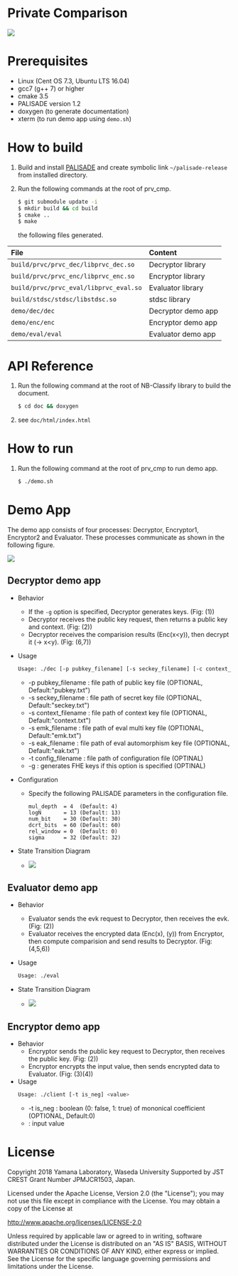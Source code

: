 # Private Comparison

![](doc/img/overview.png)

# Prerequisites
* Linux (Cent OS 7.3, Ubuntu LTS 16.04)
* gcc7 (g++ 7) or higher
* cmake 3.5
* PALISADE version 1.2
* doxygen (to generate documentation)
* xterm (to run demo app using `demo.sh`)

# How to build
1. Build and install [PALISADE](https://gitlab.com/palisade/palisade-release/tree/PALISADE-v1.2) and create symbolic link `~/palisade-release` from installed directory.
2. Run the following commands at the root of prv_cmp.
    ```sh
    $ git submodule update -i
    $ mkdir build && cd build
    $ cmake ..
    $ make
    ```
    
    the following files generated.

| File | Content |
|:---|:---|
| `build/prvc/prvc_dec/libprvc_dec.so` | Decryptor library |
| `build/prvc/prvc_enc/libprvc_enc.so` | Encryptor library |
| `build/prvc/prvc_eval/libprvc_eval.so` | Evaluator library |
| `build/stdsc/stdsc/libstdsc.so` | stdsc library |
| `demo/dec/dec` | Decryptor demo app |
| `demo/enc/enc` | Encryptor demo app |
| `demo/eval/eval` | Evaluator demo app |

# API Reference
1. Run the following command at the root of NB-Classify library to build the document.
    ```sh
    $ cd doc && doxygen
    ```
2. see `doc/html/index.html`

# How to run
1. Run the following command at the root of prv_cmp to run demo app.
    ```sh
    $ ./demo.sh
    ```

# Demo App
The demo app consists of four processes: Decryptor, Encryptor1, Encryptor2 and Evaluator. These processes communicate as shown in the following figure.

![](doc/img/prvc_flow.png)

## Decryptor demo app
* Behavior
    * If the `-g` option is specified, Decryptor generates keys. (Fig: (1))
    * Decryptor receives the public key request, then returns a public key and context. (Fig: (2))
    * Decryptor receives the comparision results (Enc(x<y)), then decrypt it (-> x<y). (Fig: (6,7))
* Usage
    ```sh
    Usage: ./dec [-p pubkey_filename] [-s seckey_filename] [-c context_filename] [-e emk_filename] [-a eak_filename] [-t config_filename] [-g]
    ```
    * -p pubkey_filename : file path of public key file (OPTIONAL, Default:"pubkey.txt")
    * -s seckey_filename : file path of secret key file (OPTIONAL, Default:"seckey.txt")
    * -s context_filename : file path of context key file (OPTIONAL, Default:"context.txt")
    * -s emk_filename : file path of eval multi key file (OPTIONAL, Default:"emk.txt")
    * -s eak_filename : file path of eval automorphism key file (OPTIONAL, Default:"eak.txt")
    * -t config_filename : file path of configuration file (OPTINAL)
    * -g : generates FHE keys if this option is specified (OPTINAL)
* Configuration
    * Specify the following PALISADE parameters in the configuration file.
        ```
        mul_depth  = 4  (Default: 4)
        logN       = 13 (Default: 13)
        num_bit    = 30 (Default: 30)
        dcrt_bits  = 60 (Default: 60)
        rel_window = 0  (Default: 0)
        sigma      = 32 (Default: 32)
        ```

* State Transition Diagram
    * ![](doc/img/prvc_dec_state.png)

## Evaluator demo app
* Behavior
    * Evaluator sends the evk request to Decryptor, then receives the evk. (Fig: (2))
    * Evaluator receives the encrypted data (Enc(x), (y)) from Encryptor, then compute comparision and send results to Decryptor. (Fig: (4,5,6))
* Usage
    ```sh
    Usage: ./eval
    ```
    
* State Transition Diagram
  * ![](doc/img/prvc_eval_state.png)

## Encryptor demo app
* Behavior
    * Encryptor sends the public key request to Decryptor, then receives the public key. (Fig: (2))
    * Encryptor encrypts the input value, then sends encrypted data to Evaluator. (Fig: (3)(4))
* Usage
    ```sh
    Usage: ./client [-t is_neg] <value>
    ```
    * -t is_neg : boolean (0: false, 1: true) of mononical coefficient (OPTIONAL, Default:0)
    * <value>   : input value

# License
Copyright 2018 Yamana Laboratory, Waseda University
Supported by JST CREST Grant Number JPMJCR1503, Japan.

Licensed under the Apache License, Version 2.0 (the "License");
you may not use this file except in compliance with the License.
You may obtain a copy of the License at

http://www.apache.org/licenses/LICENSE-2.0

Unless required by applicable law or agreed to in writing, software
distributed under the License is distributed on an "AS IS" BASIS,
WITHOUT WARRANTIES OR CONDITIONS OF ANY KIND, either express or implied.
See the License for the specific language governing permissions and
limitations under the License.
